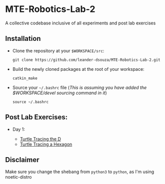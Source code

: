 # MTE-Robotics-Lab-2
A collective codebase inclusive of all experiments and post lab exercises

## Installation

* Clone the repository at your `$WORKSPACE/src`:

      git clone https://github.com/leander-dsouza/MTE-Robotics-Lab-2.git
      
* Build the newly cloned packages at the root of your workspace:

      catkin_make
      
* Source your `~/.bashrc` file (*This is assuming you have added the $WORKSPACE/devel sourcing command in it*)

      source ~/.bashrc

## Post Lab Exercises:

* Day 1:

    * [Turtle Tracing the D](https://github.com/leander-dsouza/MTE-Robotics-Lab-2/blob/main/exp_2/move_robot/scripts/D.py)
    * [Turtle Tracing a Hexagon](https://github.com/leander-dsouza/MTE-Robotics-Lab-2/blob/main/exp_2/move_robot/scripts/hex.py)
    

## Disclaimer

Make sure you change the shebang from `python3` to `python`, as I'm using noetic-distro
